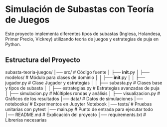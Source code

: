 # Simulación de Subastas con Teoría de Juegos

Este proyecto implementa diferentes tipos de subastas (Inglesa, Holandesa, Primer Precio, Vickrey) utilizando teoría de juegos y estrategias de puja en Python.

## Estructura del Proyecto

subasta-teoria-juegos/
│── src/                     # Código fuente
│   ├── __init__.py
│   ├── modelos/             # Módulo para clases de dominio
│   │   ├── __init__.py
│   │   ├── jugador.py       # Clase Jugador y estrategias
│   │   ├── subasta.py       # Clases base y tipos de subasta
│   │   ├── estrategias.py   # Estrategias avanzadas de puja
│   ├── simulacion.py        # Múltiples rondas y análisis
│   ├── visualizacion.py     # Gráficos de los resultados
│── data/                    # Datos de simulaciones
│── notebooks/               # Experimentos en Jupyter Notebook
│── tests/                   # Pruebas unitarias con pytest
│── main.py                  # Punto de entrada para ejecutar todo
│── README.md                # Explicación del proyecto
│── requirements.txt         # Librerías necesarias
